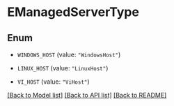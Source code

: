 # EManagedServerType

## Enum


* `WINDOWS_HOST` (value: `"WindowsHost"`)

* `LINUX_HOST` (value: `"LinuxHost"`)

* `VI_HOST` (value: `"ViHost"`)


[[Back to Model list]](../README.md#documentation-for-models) [[Back to API list]](../README.md#documentation-for-api-endpoints) [[Back to README]](../README.md)


